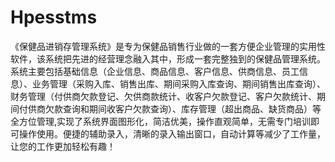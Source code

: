 # Hpesstms
 《保健品进销存管理系统》是专为保健品销售行业做的一套方便企业管理的实用性软件，该系统把先进的经营理念融入其中，形成一套完整独到的保健品管理系统。系统主要包括基础信息（企业信息、商品信息、客户信息、供商信息、员工信息）、业务管理（采购入库、销售出库、期间采购入库查询、期间销售出库查询）、财务管理（付供商欠款登记、欠供商款统计、收客户欠款登记、客户欠款统计、期间付供商欠款查询和期间收客户欠款查询）、库存管理（超出商品、缺货商品）等全方位管理,实现了系统界面图形化，简洁优美，操作直观简单，无需专门培训即可操作使用。便捷的辅助录入，清晰的录入输出窗口，自动计算等减少了工作量，让您的工作更加轻松有趣！
